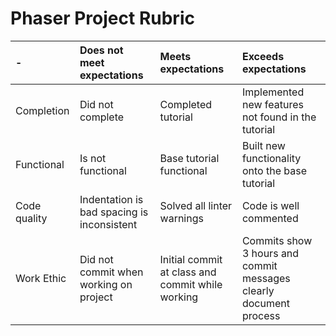 # Phaser Project Rubric

| -            | Does not meet expectations | Meets expectations       | Exceeds expectations |
|:-------------|:---------------------------|:-------------------------|:---------------------|
| Completion   | Did not complete           | Completed tutorial       | Implemented new features not found in the tutorial |
| Functional   | Is not functional          | Base tutorial functional | Built new functionality onto the base tutorial |
| Code quality | Indentation is bad spacing is inconsistent | Solved all linter warnings | Code is well commented |
| Work Ethic   | Did not commit when working on project | Initial commit at class and commit while working | Commits show 3 hours and commit messages clearly document process |